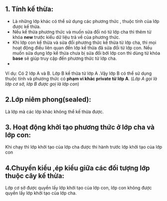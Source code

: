 
## **1. Tính kế thừa:**
- Là những lớp khác có thể sử dụng các phương thức , thuộc tính của lớp được kế thừa.
- Nếu kế thừa phương thức và muốn sửa đổi nó từ lớp cha thì thêm từ khóa **new** trước kiểu dữ liệu trả về của phương thức.
- Khi lớp con kế thừa và sửa đổi phương thức kế thừa từ lớp cha, thì mọi hoạt động điều liên quan đến lớp kế thừa đã sửa đổi từ lớp con. Nếu muốn sửa dụng lớp kế thừa chưa bị sửa đổi bới lớp con thì dùng từ khóa **base** sẽ giúp truy cập đến phương thức từ lớp cha.
- 

Ví dụ: Có 2 lớp A và B. Lớp B kế thừa từ lớp A .Vậy lớp B có thể sử dụng thuộc tính và phương thức có **phạm vi khác private từ lớp A**. (_Lớp A gọi là lớp cơ sở, lớp B được goị là lớp con_)

## **2.Lớp niêm phong(sealed):**
Là lớp mà các lớp khác không thể kế thừa được.

## **3. Hoạt động khởi tạo phương thức ở lớp cha và lớp con:**
Khi chạy thì lớp khởi tạo của lớp cha được thi hành trước lớp khởi tạo của lớp con


## **4.Chuyển kiểu ,ép kiểu giữa các đối tượng lớp thuộc cây kế thừa:**

Lớp cơ sở được quyền lấy lớp khởi tạo của lớp con, lớp con không được quyền lấy lớp khởi tạo của lớp cha. 
